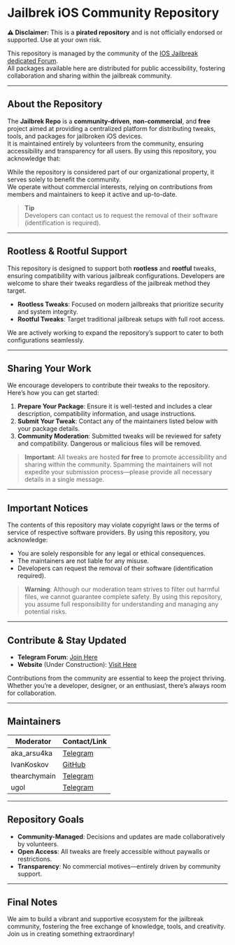# Jailbrek iOS Community Repository

**⚠️ Disclaimer:** This is a **pirated repository** and is not officially endorsed or supported. Use at your own risk.

This repository is managed by the community of the [IOS Jailbreak dedicated Forum](https://t.me/Jailbrek_ios).  
All packages available here are distributed for public accessibility, fostering collaboration and sharing within the jailbreak community.

---

## About the Repository

The **Jailbrek Repo** is a **community-driven**, **non-commercial**, and **free** project aimed at providing a centralized platform for distributing tweaks, tools, and packages for jailbroken iOS devices.  
It is maintained entirely by volunteers from the community, ensuring accessibility and transparency for all users.
By using this repository, you acknowledge that:

While the repository is considered part of our organizational property, it serves solely to benefit the community.  
We operate without commercial interests, relying on contributions from members and maintainers to keep it active and up-to-date.

> **Tip**  
> Developers can contact us to request the removal of their software (identification is required).

---

## Rootless & Rootful Support

This repository is designed to support both **rootless** and **rootful** tweaks, ensuring compatibility with various jailbreak configurations. Developers are welcome to share their tweaks regardless of the jailbreak method they target.

- **Rootless Tweaks**: Focused on modern jailbreaks that prioritize security and system integrity.
- **Rootful Tweaks**: Target traditional jailbreak setups with full root access.

We are actively working to expand the repository’s support to cater to both configurations seamlessly.

---

## Sharing Your Work

We encourage developers to contribute their tweaks to the repository. Here’s how you can get started:

1. **Prepare Your Package**: Ensure it is well-tested and includes a clear description, compatibility information, and usage instructions.
2. **Submit Your Tweak**: Contact any of the maintainers listed below with your package details.
3. **Community Moderation**: Submitted tweaks will be reviewed for safety and compatibility. Dangerous or malicious files will be removed.

> **Important**: All tweaks are hosted **for free** to promote accessibility and sharing within the community. Spamming the maintainers will not expedite your submission process—please provide all necessary details in a single message.

---

## Important Notices

The contents of this repository may violate copyright laws or the terms of service of respective software providers. By using this repository, you acknowledge:

- You are solely responsible for any legal or ethical consequences.
- The maintainers are not liable for any misuse.
- Developers can request the removal of their software (identification required).

> **Warning**: Although our moderation team strives to filter out harmful files, we cannot guarantee complete safety. By using this repository, you assume full responsibility for understanding and managing any potential risks.

---

## Contribute & Stay Updated

- **Telegram Forum**: [Join Here](https://t.me/Jailbrek_ios)  
- **Website** (Under Construction): [Visit Here](https://jailbrek.github.io/repo/)

Contributions from the community are essential to keep the project thriving. Whether you’re a developer, designer, or an enthusiast, there’s always room for collaboration.

---

## Maintainers

| Moderator         | Contact/Link                             |
|-------------------|------------------------------------------|
| aka_arsu4ka       | [Telegram](https://t.me/aka_arsu4ka)    |
| IvanKoskov        | [GitHub](https://github.com/IvanKoskov) |
| thearchymain      | [Telegram](https://t.me/thearchymain)   |
| ugol              | [Telegram](https://t.me/ipabuy)         |

---

## Repository Goals

- **Community-Managed**: Decisions and updates are made collaboratively by volunteers.
- **Open Access**: All tweaks are freely accessible without paywalls or restrictions.
- **Transparency**: No commercial motives—entirely driven by community support.

---

## Final Notes

We aim to build a vibrant and supportive ecosystem for the jailbreak community, fostering the free exchange of knowledge, tools, and creativity. Join us in creating something extraordinary!











<!--

**Here are some ideas to get you started:**

🙋‍♀️ A short introduction - what is your organization all about?
🌈 Contribution guidelines - how can the community get involved?
👩‍💻 Useful resources - where can the community find your docs? Is there anything else the community should know?
🍿 Fun facts - what does your team eat for breakfast?
🧙 Remember, you can do mighty things with the power of [Markdown](https://docs.github.com/github/writing-on-github/getting-started-with-writing-and-formatting-on-github/basic-writing-and-formatting-syntax)
-->

